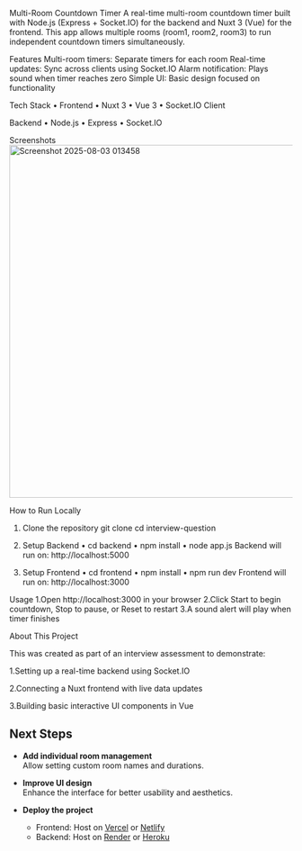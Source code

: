 Multi-Room Countdown Timer
A real-time multi-room countdown timer built with Node.js (Express + Socket.IO) for the backend and Nuxt 3 (Vue) for the frontend.
This app allows multiple rooms (room1, room2, room3) to run independent countdown timers simultaneously.

Features
Multi-room timers: Separate timers for each room
Real-time updates: Sync across clients using Socket.IO
Alarm notification: Plays sound when timer reaches zero
Simple UI: Basic design focused on functionality

Tech Stack
 • Frontend
 • Nuxt 3
 • Vue 3
 • Socket.IO Client

Backend
• Node.js
• Express
• Socket.IO

Screenshots
<img width="1909" height="627" alt="Screenshot 2025-08-03 013458" src="https://github.com/user-attachments/assets/b9fc0bce-601b-4ea8-8949-8b12fe569df6" />

How to Run Locally
1. Clone the repository
   git clone <your-repo-link>
   cd interview-question
   
2. Setup Backend
   • cd backend
   • npm install
   • node app.js
   Backend will run on: http://localhost:5000
   
3. Setup Frontend
   • cd frontend
   • npm install
   • npm run dev
   Frontend will run on: http://localhost:3000
   
Usage
1.Open http://localhost:3000 in your browser
2.Click Start to begin countdown, Stop to pause, or Reset to restart
3.A sound alert will play when timer finishes

About This Project

This was created as part of an interview assessment to demonstrate:

1.Setting up a real-time backend using Socket.IO

2.Connecting a Nuxt frontend with live data updates

3.Building basic interactive UI components in Vue

## Next Steps

- **Add individual room management**  
  Allow setting custom room names and durations.

- **Improve UI design**  
  Enhance the interface for better usability and aesthetics.

- **Deploy the project**  
  - Frontend: Host on [Vercel](https://vercel.com) or [Netlify](https://www.netlify.com)  
  - Backend: Host on [Render](https://render.com) or [Heroku](https://www.heroku.com)

